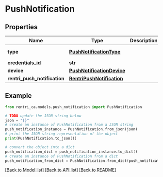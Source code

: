 # PushNotification


## Properties

Name | Type | Description | Notes
------------ | ------------- | ------------- | -------------
**type** | [**PushNotificationType**](PushNotificationType.md) |  | [optional] [readonly] 
**credentials_id** | **str** |  | [optional] 
**device** | [**PushNotificationDevice**](PushNotificationDevice.md) |  | 
**rentri_push_notification** | [**RentriPushNotification**](RentriPushNotification.md) |  | 

## Example

```python
from rentri_ca.models.push_notification import PushNotification

# TODO update the JSON string below
json = "{}"
# create an instance of PushNotification from a JSON string
push_notification_instance = PushNotification.from_json(json)
# print the JSON string representation of the object
print(PushNotification.to_json())

# convert the object into a dict
push_notification_dict = push_notification_instance.to_dict()
# create an instance of PushNotification from a dict
push_notification_from_dict = PushNotification.from_dict(push_notification_dict)
```
[[Back to Model list]](../README.md#documentation-for-models) [[Back to API list]](../README.md#documentation-for-api-endpoints) [[Back to README]](../README.md)



